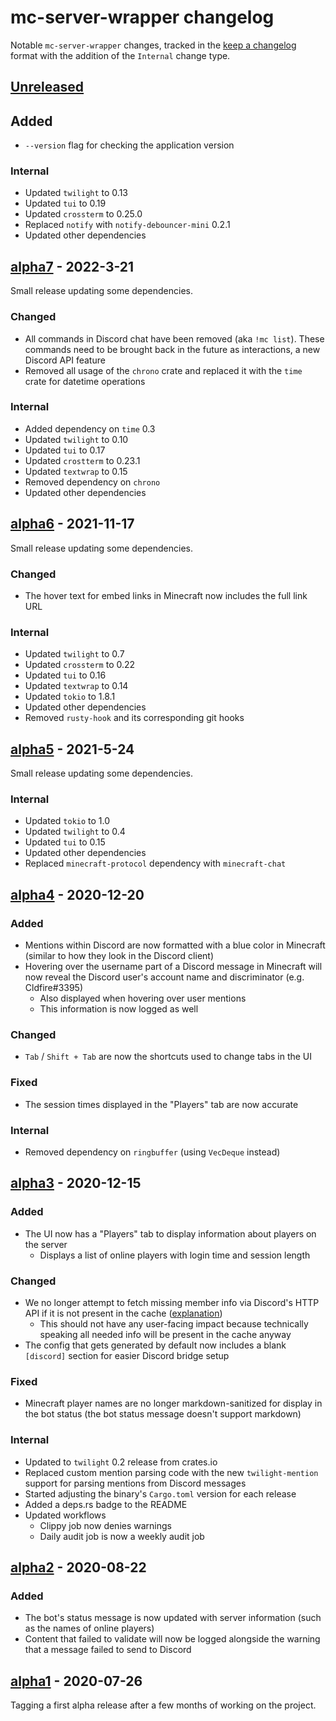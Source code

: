 # mc-server-wrapper changelog

Notable `mc-server-wrapper` changes, tracked in the [keep a changelog](https://keepachangelog.com/en/1.0.0/) format with the addition of the `Internal` change type.

## [Unreleased]

## Added

* `--version` flag for checking the application version

### Internal

* Updated `twilight` to 0.13
* Updated `tui` to 0.19
* Updated `crossterm` to 0.25.0
* Replaced `notify` with `notify-debouncer-mini` 0.2.1
* Updated other dependencies

## [alpha7] - 2022-3-21

Small release updating some dependencies.

### Changed

* All commands in Discord chat have been removed (aka `!mc list`). These commands need to be brought back in the future as interactions, a new Discord API feature
* Removed all usage of the `chrono` crate and replaced it with the `time` crate for datetime operations

### Internal

* Added dependency on `time` 0.3
* Updated `twilight` to 0.10
* Updated `tui` to 0.17
* Updated `crostterm` to 0.23.1
* Updated `textwrap` to 0.15
* Removed dependency on `chrono`
* Updated other dependencies

## [alpha6] - 2021-11-17

Small release updating some dependencies.

### Changed

* The hover text for embed links in Minecraft now includes the full link URL

### Internal

* Updated `twilight` to 0.7
* Updated `crossterm` to 0.22
* Updated `tui` to 0.16
* Updated `textwrap` to 0.14
* Updated `tokio` to 1.8.1
* Updated other dependencies
* Removed `rusty-hook` and its corresponding git hooks

## [alpha5] - 2021-5-24

Small release updating some dependencies.

### Internal

* Updated `tokio` to 1.0
* Updated `twilight` to 0.4
* Updated `tui` to 0.15
* Updated other dependencies
* Replaced `minecraft-protocol` dependency with `minecraft-chat`

## [alpha4] - 2020-12-20

### Added

* Mentions within Discord are now formatted with a blue color in Minecraft (similar to how they look in the Discord client)
* Hovering over the username part of a Discord message in Minecraft will now reveal the Discord user's account name and discriminator (e.g. Cldfire#3395)
  * Also displayed when hovering over user mentions
  * This information is now logged as well

### Changed

* `Tab` / `Shift + Tab` are now the shortcuts used to change tabs in the UI

### Fixed

* The session times displayed in the "Players" tab are now accurate

### Internal

* Removed dependency on `ringbuffer` (using `VecDeque` instead)

## [alpha3] - 2020-12-15

### Added

* The UI now has a "Players" tab to display information about players on the server
  * Displays a list of online players with login time and session length

### Changed

* We no longer attempt to fetch missing member info via Discord's HTTP API if it is not present in the cache ([explanation](https://github.com/twilight-rs/twilight/pull/437))
  * This should not have any user-facing impact because technically speaking all needed info will be present in the cache anyway
* The config that gets generated by default now includes a blank `[discord]` section for easier Discord bridge setup

### Fixed

* Minecraft player names are no longer markdown-sanitized for display in the bot status (the bot status message doesn't support markdown)

### Internal

* Updated to `twilight` 0.2 release from crates.io
* Replaced custom mention parsing code with the new `twilight-mention` support for parsing mentions from Discord messages
* Started adjusting the binary's `Cargo.toml` version for each release
* Added a deps.rs badge to the README
* Updated workflows
  * Clippy job now denies warnings
  * Daily audit job is now a weekly audit job

## [alpha2] - 2020-08-22

### Added

* The bot's status message is now updated with server information (such as the names of online players)
* Content that failed to validate will now be logged alongside the warning that a message failed to send to Discord

## [alpha1] - 2020-07-26

Tagging a first alpha release after a few months of working on the project.

[Unreleased]: https://github.com/Cldfire/mc-server-wrapper/compare/alpha7...HEAD
[alpha7]: https://github.com/Cldfire/mc-server-wrapper/compare/alpha6...alpha7
[alpha6]: https://github.com/Cldfire/mc-server-wrapper/compare/alpha5...alpha6
[alpha5]: https://github.com/Cldfire/mc-server-wrapper/compare/alpha4...alpha5
[alpha4]: https://github.com/Cldfire/mc-server-wrapper/compare/alpha3...alpha4
[alpha3]: https://github.com/Cldfire/mc-server-wrapper/compare/alpha2...alpha3
[alpha2]: https://github.com/Cldfire/mc-server-wrapper/compare/alpha1...alpha2
[alpha1]: https://github.com/Cldfire/mc-server-wrapper/releases/tag/alpha1
